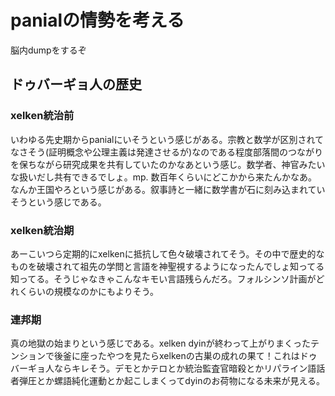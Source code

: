 # panialの情勢を考える
脳内dumpをするぞ


## ドゥバーギョ人の歴史

### xelken統治前
いわゆる先史期からpanialにいそうという感じがある。宗教と数学が区別されてなさそう(証明概念や公理主義は発達させるが)なのである程度部落間のつながりを保ちながら研究成果を共有していたのかなあという感じ。数学者、神官みたいな扱いだし共有できるでしょ。mp. 数百年くらいにどこかから来たんかなあ。なんか王国やろという感じがある。叙事詩と一緒に数学書が石に刻み込まれていそうという感じである。

### xelken統治期
あーこいつら定期的にxelkenに抵抗して色々破壊されてそう。その中で歴史的なものを破壊されて祖先の学問と言語を神聖視するようになったんでしょ知ってる知ってる。そうじゃなきゃこんなキモい言語残らんだろ。フォルシンソ計画がどれくらいの規模なのかにもよりそう。

### 連邦期
真の地獄の始まりという感じである。xelken dyinが終わって上がりまくったテンションで後釜に座ったやつを見たらxelkenの古巣の成れの果て！これはドゥバーギョ人ならキレそう。デモとかテロとか統治監査官暗殺とかリパライン語話者弾圧とか螺語純化運動とか起こしまくってdyinのお荷物になる未来が見える。
